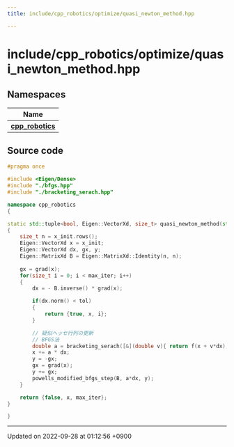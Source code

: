 ```yaml
---
title: include/cpp_robotics/optimize/quasi_newton_method.hpp

---
```


# include/cpp_robotics/optimize/quasi_newton_method.hpp



## Namespaces

| Name           |
| -------------- |
| **[cpp_robotics](/cpp_robotics/doxybook/Namespaces/namespacecpp__robotics/)**  |




## Source code

```cpp
#pragma once

#include <Eigen/Dense>
#include "./bfgs.hpp"
#include "./bracketing_serach.hpp"

namespace cpp_robotics
{

static std::tuple<bool, Eigen::VectorXd, size_t> quasi_newton_method(std::function<double(const Eigen::VectorXd &)> f, std::function<Eigen::VectorXd(const Eigen::VectorXd &)> grad, Eigen::VectorXd x_init, const double tol = 1e-6, const size_t max_iter = 1000)
{
    size_t n = x_init.rows();
    Eigen::VectorXd x = x_init;
    Eigen::VectorXd dx, gx, y;
    Eigen::MatrixXd B = Eigen::MatrixXd::Identity(n, n);
    
    gx = grad(x);
    for(size_t i = 0; i < max_iter; i++)
    {
        dx = - B.inverse() * grad(x);

        if(dx.norm() < tol)
        {
            return {true, x, i};
        }

        // 疑似ヘッセ行列の更新
        // BFGS法
        double a = bracketing_serach([&](double v){ return f(x + v*dx); }); // 直線探索
        x += a * dx;
        y = -gx;
        gx = grad(x);
        y += gx;
        powells_modified_bfgs_step(B, a*dx, y);
    }

    return {false, x, max_iter};
}

}
```


-------------------------------

Updated on 2022-09-28 at 01:12:56 +0900
